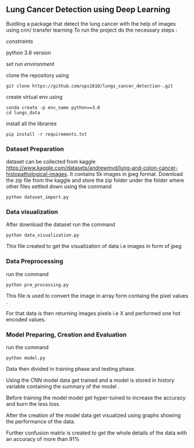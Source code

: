 ## Lung Cancer Detection using Deep Learning

Buidling a package that detect the lung cancer with the help of images using cnn/ transfer learning
To run the project do the necessary steps :

*constraints*

python 3.8 version

*set run environment*

clone the repository using 
```
git clone https://github.com/ups1610/lungs_cancer_detection-.git
```
create virtual env using
```
conda create -p env_name python==3.8
cd lungs_data
```
install all the libraries
```
pip install -r requirements.txt
```

### Dataset Preparation

dataset can be collected from kaggle https://www.kaggle.com/datasets/andrewmvd/lung-and-colon-cancer-histopathological-images. 
It contains 5k images in jpeg format.
Download the zip file from the kaggle and store the zip folder under the folder where other files settled down using the command

```
python dataset_import.py
```


### Data visualization

After download the dataset run the command
```
python data_visualization.py
```
This file created to get the visualization of data i.e images in form of jpeg 

### Data Preprocessing

run the command

```
python pre_processing.py
```

This file is used to convert the image in array form containg the pixel values .

For that data is then returning images pixels i.e X and performed one hot encoded values.

### Model Preparing, Creation and Evaluation

run the command 

```
python model.py
```

Data then divided in training phase and testing phase.

Using the CNN model data get trained and a model is stored in history variable containing the summary of the model .

Before training the model model get hyper-tuined to increase the accuracy and burn the less loss.

After the creation of the model data get visualized using graphs showing the performance of the data.

Further confusion matrix is created to get the whole details of the data with an accuracy of more than 91%